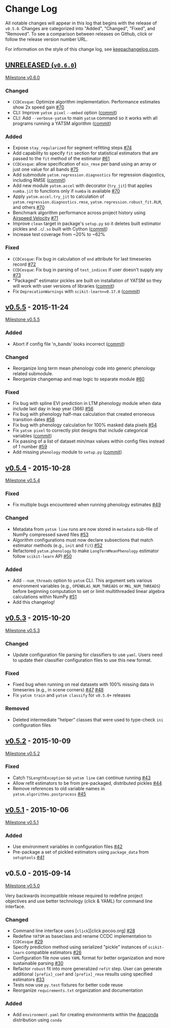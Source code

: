# Change Log

All notable changes will appear in this log that begins with the release of
`v0.5.0`. Changes are categorized into "Added", "Changed", "Fixed", and "Removed". To see a comparison between releases on Github, click or follow the release version number URL.

For information on the style of this change log, see [keepachangelog.com](http://keepachangelog.com/).

## [UNRELEASED (`v0.6.0`)](https://github.com/ceholden/yatsm/compare/v0.5.5...HEAD)

[Milestone v0.6.0](https://github.com/ceholden/yatsm/milestones/v0.6.0)

### Changed
- `CCDCesque`: Optimize algorithm implementation. Performance estimates show 2x speed gain [#70](https://github.com/ceholden/yatsm/issues/70)
- CLI: Improve `yatsm pixel` `--embed` option ([commit](https://github.com/ceholden/yatsm/commit/b1cf47ff3feeeb93b9f671bccc4379a9da1ad808))
- CLI: Add `--verbose-yatsm` to main `yatsm` command so it works with all programs running a YATSM algorithm ([commit](https://github.com/ceholden/yatsm/commit/772badc980c56d2d5c4185a40bf856bc6875be91))

### Added
- Expose `stay_regularized` for segment refitting steps [#74](https://github.com/ceholden/yatsm/issues/74)
- Add capability to specify `fit` section for statistical estimators that are passed to the `fit` method of the estimator [#61](https://github.com/ceholden/yatsm/issues/61)
- `CCDCesque`: allow specification of `min_rmse` per band using an array or just one value for all bands [#75](https://github.com/ceholden/yatsm/issues/75)
- Add submodule `yatsm.regression.diagnostics` for regression diagostics, including RMSE ([commit](https://github.com/ceholden/yatsm/commit/df582d235a6e6c8e114053015a7b7392bee8f570))
- Add new module `yatsm.accel` with decorator (`try_jit`) that applies `numba.jit` to functions only if `numba` is available [#70](https://github.com/ceholden/yatsm/issues/70)
- Apply `yatsm.accel.try_jit` to calculation of `yatsm.regression.diagnostics.rmse`, `yatsm.regression.robust_fit.RLM`, and others [#70](https://github.com/ceholden/yatsm/issues/70)
- Benchmark algorithm performance across project history using [Airspeed Velocity](https://github.com/spacetelescope/asv/) [#71](https://github.com/ceholden/yatsm/issues/71)
- Improve `clean` target in package's `setup.py` so it deletes built estimator pickles and `.c`/`.so` built with Cython ([commit](https://github.com/ceholden/yatsm/commit/bb868922a2f6f2f68c9f71153c4307e8727468cb))
- Increase test coverage from ~20% to ~62%

### Fixed
- `CCDCesque`: Fix bug in calculation of `end` attribute for last timeseries record [#72](https://github.com/ceholden/yatsm/issues/72)
- `CCDCesque`: Fix bug in parsing of `test_indices` if user doesn't supply any [#73](https://github.com/ceholden/yatsm/issues/73)
- "Packaged" estimator pickles are built on installation of YATSM so they will work with user versions of libraries ([commit](https://github.com/ceholden/yatsm/commit/d9b4b80c1c70137525abfde7fc7933e34bcf6820))
- Fix `DeprecationWarnings` with `scikit-learn>=0.17.0` ([commit](https://github.com/ceholden/yatsm/commit/29ddd4c0da29904b49fca7e452ee23ca1f938261))

## [v0.5.5](https://github.com/ceholden/yatsm/compare/v0.5.4...v0.5.5) - 2015-11-24

[Milestone v0.5.5](https://github.com/ceholden/yatsm/milestones/v0.5.5)

### Added
- Abort if config file 'n_bands' looks incorrect ([commit](https://github.com/ceholden/yatsm/commit/01a6adec1fcd567c194e28b98fa488c13cdbdd45))

### Changed
- Reorganize long term mean phenology code into generic phenology related submodule.
- Reorganize changemap and map logic to separate module [#60](https://github.com/ceholden/yatsm/issues/60)

### Fixed
- Fix bug with spline EVI prediction in LTM phenology module when data include last day in leap year (366) [#56](https://github.com/ceholden/yatsm/issues/56)
- Fix bug with phenology half-max calculation that created erroneous transition dates [#58](https://github.com/ceholden/yatsm/issues/58)
- Fix bug with phenology calculation for 100% masked data pixels [#54](https://github.com/ceholden/yatsm/issues/54)
- Fix `yatsm pixel` to correctly plot designs that include categorical variables ([commit](https://github.com/ceholden/yatsm/commit/966edd8b4a95e3c19d677eb71e2b76a155911d88))
- Fix passing of a list of dataset min/max values within config files instead of 1 number [#59](https://github.com/ceholden/yatsm/issues/59)
- Add missing `phenology` module to `setup.py` ([commit](https://github.com/ceholden/yatsm/commit/9d49d737316b34d2465b18db55647d7104d17758))


## [v0.5.4](https://github.com/ceholden/yatsm/compare/v0.5.3...v0.5.4) - 2015-10-28

[Milestone v0.5.4](https://github.com/ceholden/yatsm/milestones/v0.5.4)

### Fixed
- Fix multiple bugs encountered when running phenology estimates [#49](https://github.com/ceholden/yatsm/issues/49)

### Changed
- Metadata from `yatsm line` runs are now stored in `metadata` sub-file of NumPy compressed saved files [#53](https://github.com/ceholden/yatsm/issues/53)
- Algorithm configurations must now declare subsections that match estimator methods (e.g., `init` and `fit`) [#52](https://github.com/ceholden/yatsm/issues/52)
- Refactored `yatsm.phenology` to make `LongTermMeanPhenology` estimator follow `scikit-learn` API [#50](https://github.com/ceholden/yatsm/issues/50)

### Added
- Add `--num_threads` option to `yatsm` CLI. This argument sets various environment variables (e.g., `OPENBLAS_NUM_THREADS` or `MKL_NUM_THREADS`) before beginning computation to set or limit multithreaded linear algebra calculations within NumPy [#51](https://github.com/ceholden/yatsm/issues/51)
- Add this changelog!

## [v0.5.3](https://github.com/ceholden/yatsm/compare/v0.5.2...v0.5.3) - 2015-10-20

[Milestone v0.5.3](https://github.com/ceholden/yatsm/milestones/v0.5.3)

### Changed
- Update configuration file parsing for classifiers to use `yaml`. Users need to update their classifier configuration files to use this new format.

### Fixed
- Fixed bug when running on real datasets with 100% missing data in timeseries (e.g., in scene corners) [#47](https://github.com/ceholden/yatsm/issues/47) [#48](https://github.com/ceholden/yatsm/issues/48)
- Fix `yatsm train` and `yatsm classify` for `v0.5.0+` releases

### Removed
- Deleted intermediate "helper" classes that were used to type-check `ini` configuration files

## [v0.5.2](https://github.com/ceholden/yatsm/compare/v0.5.1...v0.5.2) - 2015-10-09

[Milestone v0.5.2](https://github.com/ceholden/yatsm/milestones/v0.5.2)

### Fixed
- Catch `TSLengthException` so `yatsm line` can continue running [#43](https://github.com/ceholden/yatsm/issues/43)
- Allow refit estimators to be from pre-packaged, distributed pickles [#44](https://github.com/ceholden/yatsm/issues/44)
- Remove references to old variable names in `yatsm.algorithms.postprocess` [#45](https://github.com/ceholden/yatsm/issues/45)

## [v0.5.1](https://github.com/ceholden/yatsm/compare/v0.5.0...v0.5.1) - 2015-10-06

[Milestone v0.5.1](https://github.com/ceholden/yatsm/milestones/v0.5.1)

### Added
- Use environment variables in configuration files [#42](https://github.com/ceholden/yatsm/issues/42)
- Pre-package a set of pickled estimators using `package_data` from `setuptools` [#41](https://github.com/ceholden/yatsm/issues/41)

## v0.5.0 - 2015-09-14

[Milestone v0.5.0](https://github.com/ceholden/yatsm/milestones/v0.5.0)

Very backwards incompatible release required to redefine project objectives and
use better technology (click & YAML) for command line interface.

### Changed
- Command line interface uses [`click`][click.pocoo.org] [#28](https://github.com/ceholden/yatsm/issues/28)
- Redefine `YATSM` as baseclass and rename CCDC implementation to `CCDCesque` [#29](https://github.com/ceholden/yatsm/issues/28)
- Specify prediction method using serialized "pickle" instances of `scikit-learn` compatible estimators [#26](https://github.com/ceholden/yatsm/issues/26)
- Configuration file now uses `YAML` format for better organization and more sustainable parsing [#30](https://github.com/ceholden/yatsm/issues/30)
- Refactor `robust` fit into more generalized `refit` step. User can generate additional `[prefix]_coef` and `[prefix]_rmse` results using specified estimators [#33](https://github.com/ceholden/yatsm/issues/33)
- Tests now use `py.test` fixtures for better code reuse
- Reorganize `requirements.txt` organization and documentation

### Added
- Add `environment.yaml` for creating environments within the [Anaconda](https://www.continuum.io/downloads) distribution using `conda`
